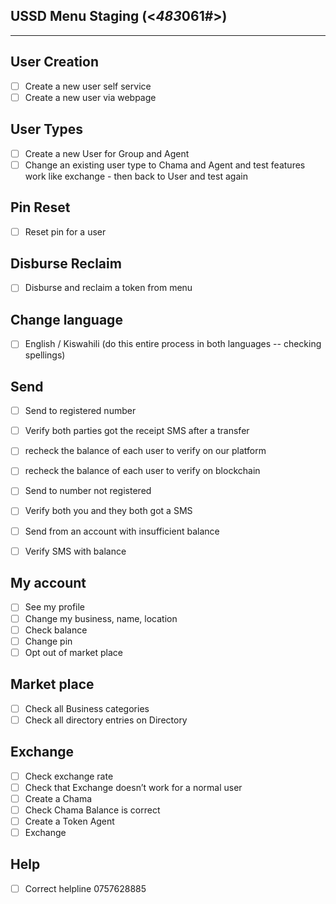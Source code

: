 ## USSD Menu Staging (<*483*061#>)

-----------------------
## User Creation

* ☐ Create a new user self service 
* ☐ Create a new user via webpage


## User Types

* ☐ Create a new User for Group and Agent
* ☐ Change an existing user type to Chama and Agent and test features work like exchange - then back to User and test again

## Pin Reset
* ☐ Reset pin for a user

## Disburse Reclaim
* ☐ Disburse and reclaim a token from menu

## Change language
* ☐ English / Kiswahili (do this entire process in both languages -- checking spellings)

## Send
* ☐ Send to registered number
* ☐ Verify both parties got the receipt SMS after a transfer
* ☐ recheck the balance of each user to verify on our platform
* ☐ recheck the balance of each user to verify on blockchain

* ☐ Send to number not registered 
* ☐ Verify both you and they both got a SMS 

* ☐ Send from an account with insufficient balance 
* ☐ Verify SMS with balance


## My account
* ☐ See my profile
* ☐ Change my business, name, location
* ☐ Check balance
* ☐ Change pin
* ☐ Opt out of market place

## Market place
* ☐ Check all Business categories
* ☐ Check all directory entries on Directory


## Exchange
* ☐ Check exchange rate
* ☐ Check that Exchange doesn’t work for a normal user
 * 	☐ Create a Chama
 * 	☐ Check Chama Balance is correct
* ☐ Create a Token Agent
* ☐ Exchange

## Help
* ☐ Correct helpline 0757628885
